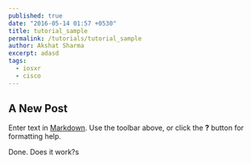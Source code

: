 ```yaml
---
published: true
date: "2016-05-14 01:57 +0530"
title: tutorial_sample
permalink: /tutorials/tutorial_sample
author: Akshat Sharma
excerpt: adasd
tags: 
  - iosxr
  - cisco
---
```

## A New Post

Enter text in [Markdown](http://daringfireball.net/projects/markdown/). Use the toolbar above, or click the **?** button for formatting help.

Done. Does it work?s
